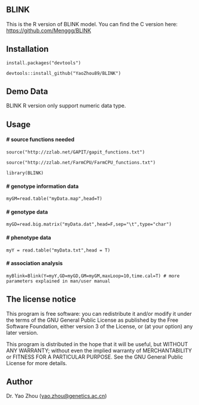 ## BLINK
This is the R version of BLINK model. You can find the C version here: https://github.com/Menggg/BLINK
## Installation
    install.packages("devtools")

    devtools::install_github("YaoZhou89/BLINK")

## Demo Data
BLINK R version only support numeric data type.

## Usage
#### # source functions needed
    source("http://zzlab.net/GAPIT/gapit_functions.txt")

    source("http://zzlab.net/FarmCPU/FarmCPU_functions.txt")

    library(BLINK)

#### # genotype information data
    myGM=read.table("myData.map",head=T)
#### # genotype data
    myGD=read.big.matrix("myData.dat",head=F,sep="\t",type="char") 
#### # phenotype data
    myY = read.table("myData.txt",head = T) 

#### # association analysis
    myBlink=Blink(Y=myY,GD=myGD,GM=myGM,maxLoop=10,time.cal=T) # more parameters explained in man/user manual

## The license notice
This program is free software: you can redistribute it and/or modify it under the terms of the GNU General Public License as published by the Free Software Foundation, either version 3 of the License, or (at your option) any later version.

This program is distributed in the hope that it will be useful, but WITHOUT ANY WARRANTY; without even the implied warranty of MERCHANTABILITY or FITNESS FOR A PARTICULAR PURPOSE. See the GNU General Public License for more details.


## Author
Dr. Yao Zhou (yao.zhou@genetics.ac.cn)
